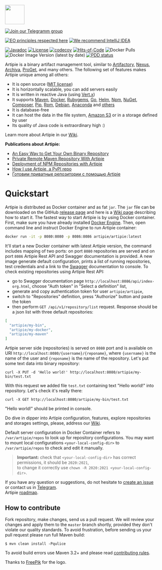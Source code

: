 <a href="http://artipie.com"><img src="https://www.artipie.com/logo.svg" width="64px" height="64px"/></a>

[![Join our Telegramm group](https://img.shields.io/badge/Join%20us-Telegram-blue?&logo=telegram&?link=http://right&link=http://t.me/artipie)](http://t.me/artipie)

[![EO principles respected here](https://www.elegantobjects.org/badge.svg)](https://www.elegantobjects.org)
[![We recommend IntelliJ IDEA](https://www.elegantobjects.org/intellij-idea.svg)](https://www.jetbrains.com/idea/)

[![Javadoc](http://www.javadoc.io/badge/com.artipie/http-client.svg)](http://www.javadoc.io/doc/com.artipie/http-client)
[![License](https://img.shields.io/badge/license-MIT-green.svg)](https://github.com/artipie/artipie/blob/master/LICENSE.txt)
[![codecov](https://codecov.io/gh/artipie/artipie/branch/master/graph/badge.svg)](https://app.codecov.io/gh/artipie/artipie)
[![Hits-of-Code](https://hitsofcode.com/github/artipie/artipie)](https://hitsofcode.com/view/github/artipie/artipie)
![Docker Pulls](https://img.shields.io/docker/pulls/artipie/artipie)
![Docker Image Version (latest by date)](https://img.shields.io/docker/v/artipie/artipie?label=DockerHub&sort=date)
[![PDD status](http://www.0pdd.com/svg?name=artipie/artipie)](http://www.0pdd.com/p?name=artipie/artipie)

Artipie is a binary artifact management tool, similar to
[Artifactory](https://jfrog.com/artifactory/),
[Nexus](https://www.sonatype.com/product-nexus-repository),
[Archiva](https://archiva.apache.org/),
[ProGet](https://inedo.com/proget),
and many others.
The following set of features makes Artipie unique among all others:

  * It is open source ([MIT license](https://github.com/artipie/artipie/blob/master/LICENSE.txt))
  * It is horizontally scalable, you can add servers easily
  * It is written in reactive Java (using [Vert.x](https://vertx.io/))
  * It supports
    [Maven](https://github.com/artipie/artipie/wiki/repositories/maven),
    [Docker](https://github.com/artipie/artipie/wiki/repositories/docker),
    [Rubygems](./examples/gem),
    [Go](https://github.com/artipie/artipie/wiki/repositories/go),
    [Helm](https://github.com/artipie/artipie/wiki/repositories/helm),
    [Npm](https://github.com/artipie/artipie/wiki/repositories/npm),
    [NuGet](https://github.com/artipie/artipie/wiki/repositories/nuget),
    [Composer](https://github.com/artipie/artipie/wiki/repositories/composer),
    [Pip](https://github.com/artipie/artipie/wiki/repositories/pypi),
    [Rpm](https://github.com/artipie/artipie/wiki/repositories/rpm),
    [Debian](https://github.com/artipie/artipie/wiki/repositories/debian),
    [Anaconda](https://github.com/artipie/artipie/wiki/repositories/anaconda)
    and [others](https://github.com/artipie/artipie/wiki/Configuration-Repository#supported-repository-types)
  * It is database-free
  * It can host the data in the file system, [Amazon S3](https://aws.amazon.com/s3/) or in a storage defined by user
  * Its quality of Java code is extraordinary high :)

Learn more about Artipie in our [Wiki](https://github.com/artipie/artipie/wiki).

**Publications about Artipie:**
- [An Easy Way to Get Your Own Binary Repository](https://dzone.com/articles/easy-way-to-get-your-own-binary-repository#)
- [Private Remote Maven Repository With Artipie](https://dzone.com/articles/private-remote-maven-repository-with-artipie-1)
- [Deployment of NPM Repositories with Artipie](https://dev.to/andpopov/deployment-of-npm-repositories-with-artipie-30co)
- [How I use Artipie, a PyPI repo](https://opensource.com/article/22/12/python-package-index-repository-artipie)
- [Готовим приватные репозитории с помощью Artipie](https://habr.com/ru/post/687394/)


# Quickstart

Artipie is distributed as Docker container and as fat `jar`. The `jar` file can be downloaded on the
GitHub [release page](https://github.com/artipie/artipie/releases) and here is a 
[Wiki page](https://github.com/artipie/artipie/wiki#how-to-start-artipie-service-with-a-maven-proxy-repository) describing how to start it.
The fastest way to start Artipie is by using Docker container. First, make sure you have already installed [Docker Engine](https://docs.docker.com/get-docker/).
Then, open command line and instruct Docker Engine to run Artipie container:

```bash
docker run -it -p 8080:8080 -p 8086:8086 artipie/artipie:latest
```

It'll start a new Docker container with latest Artipie version, the command includes mapping of two 
ports: on port `8080` repositories are served and on port `8086` Artipie Rest API and Swagger 
documentation is provided.
A new image generate default configuration, prints a list of running repositories, test 
credentials and a link to the [Swagger](https://swagger.io/) documentation to console. To check 
existing repositories using Artipie Rest API:
- go to Swagger documentation page `http://localhost:8086/api/index-org.html`, 
choose "Auth token" in "Select a definition" list,
- generate and copy authentication token for user `artipie/artipie`,  
- switch to "Repositories" definition, press "Authorize" button and paste the token 
- then perform `GET /api/v1/repository/list` request. 
Response should be a json list with three default repositories:
```json
[
  "artipie/my-bin",
  "artipie/my-docker",
  "artipie/my-maven"
]
```
Artipie server side (repositories) is served on `8080` port and is available on URI 
`http://localhost:8080/{username}/{reponame}`, where `{username}` is the name 
of the user and `{reponame}` is the name of the repository. Let's put some text data into binary repository:
```commandline
curl -X PUT -d 'Hello world!' http://localhost:8080/artipie/my-bin/test.txt
```
With this request we added file `test.txt` containing text "Hello world!" into repository. Let's check
it's really there:
```commandline
curl -X GET http://localhost:8080/artipie/my-bin/test.txt
```
"Hello world!" should be printed in console.

Do dive in dipper into Artipie configuration, features, explore repositories and storages settings, 
please, address our [Wiki](https://github.com/artipie/artipie/wiki).

Default server configuration in Docker Container refers to `/var/artipie/repos` to look up for 
repository configurations. You may want to mount local configurations `<your-local-config-dir>` 
to `/var/artipie/repos` to check and edit it manually.

> **Important:** check that `<your-local-config-dir>` has correct permissions, it should be `2020:2021`,  
to change it correctly use `chown -R 2020:2021 <your-local-config-dir>`.

If you have any question or suggestions, do not hesitate to [create an issue](https://github.com/artipie/artipie/issues/new) or contact us in
[Telegram](https://t.me/artipie).  
Artipie [roadmap](https://github.com/orgs/artipie/projects/3).

## How to contribute

Fork repository, make changes, send us a pull request. We will review
your changes and apply them to the `master` branch shortly, provided
they don't violate our quality standards. To avoid frustration, before
sending us your pull request please run full Maven build:

```
$ mvn clean install -Pqulice
```

To avoid build errors use Maven 3.2+ and please read 
[contributing rules](https://github.com/artipie/artipie/blob/master/CONTRIBUTING.md).

Thanks to [FreePik](https://www.freepik.com/free-photos-vectors/party) for the logo.

